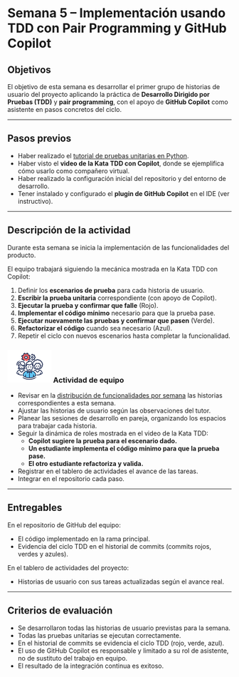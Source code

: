 # Semana 5 – Implementación usando TDD con Pair Programming y GitHub Copilot

## Objetivos
El objetivo de esta semana es desarrollar el primer grupo de historias de usuario del proyecto aplicando la práctica de **Desarrollo Dirigido por Pruebas (TDD)** y **pair programming**, con el apoyo de **GitHub Copilot** como asistente en pasos concretos del ciclo.

---

## Pasos previos
* Haber realizado el [tutorial de pruebas unitarias en Python](https://misovirtual.virtual.uniandes.edu.co/codelabs/tutorial-unit-test/index.html?index=..%2F..index#0).  
* Haber visto el **video de la Kata TDD con Copilot**, donde se ejemplifica cómo usarlo como compañero virtual.  
* Haber realizado la configuración inicial del repositorio y del entorno de desarrollo.  
* Tener instalado y configurado el **plugin de GitHub Copilot** en el IDE (ver instructivo).  

---

## Descripción de la actividad
Durante esta semana se inicia la implementación de las funcionalidades del producto.  

El equipo trabajará siguiendo la mecánica mostrada en la Kata TDD con Copilot:  

1. Definir los **escenarios de prueba** para cada historia de usuario.  
2. **Escribir la prueba unitaria** correspondiente (con apoyo de Copilot).  
3. **Ejecutar la prueba y confirmar que falle** (Rojo).  
4. **Implementar el código mínimo** necesario para que la prueba pase.  
5. **Ejecutar nuevamente las pruebas y confirmar que pasen** (Verde).  
6. **Refactorizar el código** cuando sea necesario (Azul).  
7. Repetir el ciclo con nuevos escenarios hasta completar la funcionalidad.  

### ![](./../../assets/images/grupo.png) Actividad de equipo
* Revisar en la [distribución de funcionalidades por semana](MT1PEA-PlanDesarrolloHistorias202511.md) las historias correspondientes a esta semana.  
* Ajustar las historias de usuario según las observaciones del tutor.  
* Planear las sesiones de desarrollo en pareja, organizando los espacios para trabajar cada historia.  
* Seguir la dinámica de roles mostrada en el video de la Kata TDD:  
  - **Copilot sugiere la prueba para el escenario dado.**  
  - **Un estudiante implementa el código mínimo para que la prueba pase.**  
  - **El otro estudiante refactoriza y valida.**  
* Registrar en el tablero de actividades el avance de las tareas.  
* Integrar en el repositorio cada paso.  

---

## Entregables
En el repositorio de GitHub del equipo:  
* El código implementado en la rama principal.  
* Evidencia del ciclo TDD en el historial de commits (commits rojos, verdes y azules).  

En el tablero de actividades del proyecto:  
* Historias de usuario con sus tareas actualizadas según el avance real.  

---

## Criterios de evaluación
* Se desarrollaron todas las historias de usuario previstas para la semana.  
* Todas las pruebas unitarias se ejecutan correctamente.  
* En el historial de commits se evidencia el ciclo TDD (rojo, verde, azul).  
* El uso de GitHub Copilot es responsable y limitado a su rol de asistente, no de sustituto del trabajo en equipo.  
* El resultado de la integración continua es exitoso.  
